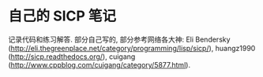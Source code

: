 # 自己的 SICP 笔记

记录代码和练习解答. 部分自己写的, 部分参考网络各大神: Eli Bendersky (http://eli.thegreenplace.net/category/programming/lisp/sicp/), huangz1990 (http://sicp.readthedocs.org/), cuigang (http://www.cppblog.com/cuigang/category/5877.html). 
